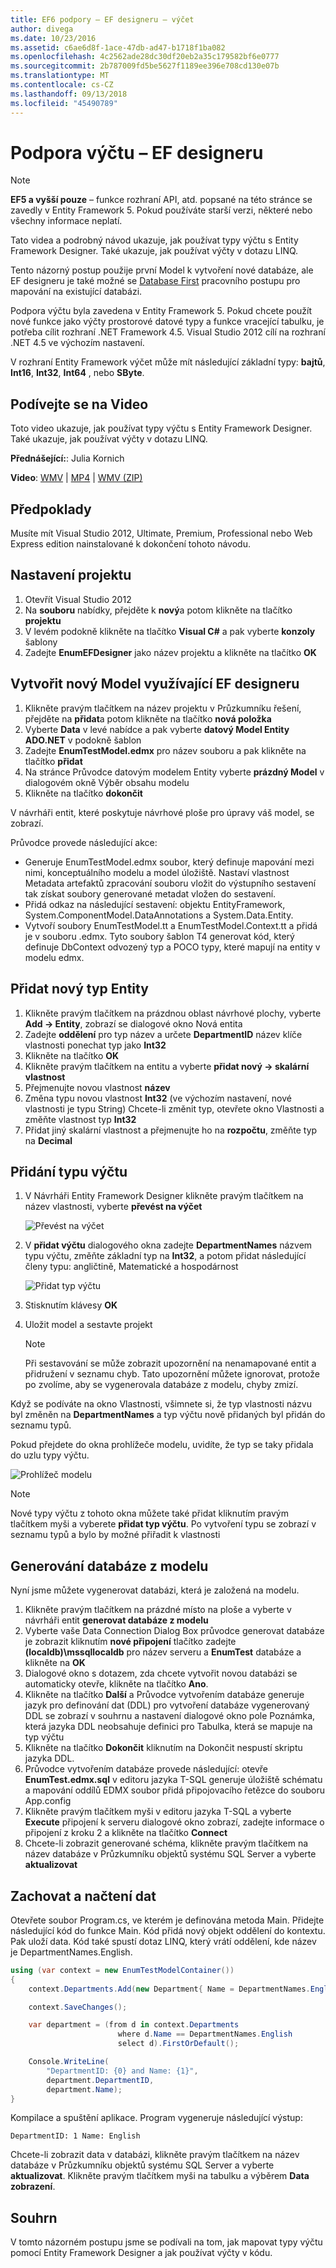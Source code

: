 ```yaml
---
title: EF6 podpory – EF designeru – výčet
author: divega
ms.date: 10/23/2016
ms.assetid: c6ae6d8f-1ace-47db-ad47-b1718f1ba082
ms.openlocfilehash: 4c2562ade28dc30df20eb2a35c179582bf6e0777
ms.sourcegitcommit: 2b787009fd5be5627f1189ee396e708cd130e07b
ms.translationtype: MT
ms.contentlocale: cs-CZ
ms.lasthandoff: 09/13/2018
ms.locfileid: "45490789"
---
```

# <a name="enum-support---ef-designer"></a>Podpora výčtu – EF designeru
> [!NOTE]
> **EF5 a vyšší pouze** – funkce rozhraní API, atd. popsané na této stránce se zavedly v Entity Framework 5. Pokud používáte starší verzi, některé nebo všechny informace neplatí.

Tato videa a podrobný návod ukazuje, jak používat typy výčtu s Entity Framework Designer. Také ukazuje, jak používat výčty v dotazu LINQ.

Tento názorný postup použije první Model k vytvoření nové databáze, ale EF designeru je také možné se [Database First](~/ef6/modeling/designer/workflows/database-first.md) pracovního postupu pro mapování na existující databázi.

Podpora výčtu byla zavedena v Entity Framework 5. Pokud chcete použít nové funkce jako výčty prostorové datové typy a funkce vracející tabulku, je potřeba cílit rozhraní .NET Framework 4.5. Visual Studio 2012 cílí na rozhraní .NET 4.5 ve výchozím nastavení.

V rozhraní Entity Framework výčet může mít následující základní typy: **bajtů**, **Int16**, **Int32**, **Int64** , nebo **SByte**.

## <a name="watch-the-video"></a>Podívejte se na Video
Toto video ukazuje, jak používat typy výčtu s Entity Framework Designer. Také ukazuje, jak používat výčty v dotazu LINQ.

**Přednášející:**: Julia Kornich

**Video**: [WMV](http://download.microsoft.com/download/0/7/A/07ADECC9-7893-415D-9F20-8B97D46A37EC/HDI-ITPro-MSDN-winvideo-enumwithdesiger.wmv) | [MP4](http://download.microsoft.com/download/0/7/A/07ADECC9-7893-415D-9F20-8B97D46A37EC/HDI-ITPro-MSDN-mp4video-enumwithdesiger.m4v) | [WMV (ZIP)](http://download.microsoft.com/download/0/7/A/07ADECC9-7893-415D-9F20-8B97D46A37EC/HDI-ITPro-MSDN-winvideo-enumwithdesiger.zip)

## <a name="pre-requisites"></a>Předpoklady

Musíte mít Visual Studio 2012, Ultimate, Premium, Professional nebo Web Express edition nainstalované k dokončení tohoto návodu.

## <a name="set-up-the-project"></a>Nastavení projektu

1.  Otevřít Visual Studio 2012
2.  Na **souboru** nabídky, přejděte k **nový**a potom klikněte na tlačítko **projektu**
3.  V levém podokně klikněte na tlačítko **Visual C\#** a pak vyberte **konzoly** šablony
4.  Zadejte **EnumEFDesigner** jako název projektu a klikněte na tlačítko **OK**

## <a name="create-a-new-model-using-the-ef-designer"></a>Vytvořit nový Model využívající EF designeru

1.  Klikněte pravým tlačítkem na název projektu v Průzkumníku řešení, přejděte na **přidat**a potom klikněte na tlačítko **nová položka**
2.  Vyberte **Data** v levé nabídce a pak vyberte **datový Model Entity ADO.NET** v podokně šablon
3.  Zadejte **EnumTestModel.edmx** pro název souboru a pak klikněte na tlačítko **přidat**
4.  Na stránce Průvodce datovým modelem Entity vyberte **prázdný Model** v dialogovém okně Výběr obsahu modelu
5.  Klikněte na tlačítko **dokončit**

V návrháři entit, které poskytuje návrhové ploše pro úpravy váš model, se zobrazí.

Průvodce provede následující akce:

-   Generuje EnumTestModel.edmx soubor, který definuje mapování mezi nimi, konceptuálního modelu a model úložiště. Nastaví vlastnost Metadata artefaktů zpracování souboru vložit do výstupního sestavení tak získat soubory generované metadat vložen do sestavení.
-   Přidá odkaz na následující sestavení: objektu EntityFramework, System.ComponentModel.DataAnnotations a System.Data.Entity.
-   Vytvoří soubory EnumTestModel.tt a EnumTestModel.Context.tt a přidá je v souboru .edmx. Tyto soubory šablon T4 generovat kód, který definuje DbContext odvozený typ a POCO typy, které mapují na entity v modelu edmx.

## <a name="add-a-new-entity-type"></a>Přidat nový typ Entity

1.  Klikněte pravým tlačítkem na prázdnou oblast návrhové plochy, vyberte **Add -&gt; Entity**, zobrazí se dialogové okno Nová entita
2.  Zadejte **oddělení** pro typ název a určete **DepartmentID** název klíče vlastnosti ponechat typ jako **Int32**
3.  Klikněte na tlačítko **OK**
4.  Klikněte pravým tlačítkem na entitu a vyberte **přidat nový -&gt; skalární vlastnost**
5.  Přejmenujte novou vlastnost **název**
6.  Změna typu novou vlastnost **Int32** (ve výchozím nastavení, nové vlastnosti je typu String) Chcete-li změnit typ, otevřete okno Vlastnosti a změňte vlastnost typ **Int32**
7.  Přidat jiný skalární vlastnost a přejmenujte ho na **rozpočtu**, změňte typ na **Decimal**

## <a name="add-an-enum-type"></a>Přidání typu výčtu

1.  V Návrháři Entity Framework Designer klikněte pravým tlačítkem na název vlastnosti, vyberte **převést na výčet**

    ![Převést na výčet](~/ef6/media/converttoenum.png)

2.  V **přidat výčtu** dialogového okna zadejte **DepartmentNames** názvem typu výčtu, změňte základní typ na **Int32**, a potom přidat následující členy typu: angličtině, Matematické a hospodárnost

    ![Přidat typ výčtu](~/ef6/media/addenumtype.png)

3.  Stisknutím klávesy **OK**
4.  Uložit model a sestavte projekt
    > [!NOTE]
    > Při sestavování se může zobrazit upozornění na nenamapované entit a přidružení v seznamu chyb. Tato upozornění můžete ignorovat, protože po zvolíme, aby se vygenerovala databáze z modelu, chyby zmizí.

Když se podíváte na okno Vlastnosti, všimnete si, že typ vlastnosti názvu byl změněn na **DepartmentNames** a typ výčtu nově přidaných byl přidán do seznamu typů.

Pokud přejdete do okna prohlížeče modelu, uvidíte, že typ se taky přidala do uzlu typy výčtu.

![Prohlížeč modelu](~/ef6/media/modelbrowser.png)

>[!NOTE]
> Nové typy výčtu z tohoto okna můžete také přidat kliknutím pravým tlačítkem myši a vyberete **přidat typ výčtu**. Po vytvoření typu se zobrazí v seznamu typů a bylo by možné přiřadit k vlastnosti

## <a name="generate-database-from-model"></a>Generování databáze z modelu

Nyní jsme můžete vygenerovat databázi, která je založená na modelu.

1.  Klikněte pravým tlačítkem na prázdné místo na ploše a vyberte v návrháři entit **generovat databáze z modelu**
2.  Vyberte vaše Data Connection Dialog Box průvodce generovat databáze je zobrazit kliknutím **nové připojení** tlačítko zadejte **(localdb)\\mssqllocaldb** pro název serveru a  **EnumTest** databáze a klikněte na **OK**
3.  Dialogové okno s dotazem, zda chcete vytvořit novou databázi se automaticky otevře, klikněte na tlačítko **Ano**.
4.  Klikněte na tlačítko **Další** a Průvodce vytvořením databáze generuje jazyk pro definování dat (DDL) pro vytvoření databáze vygenerovaný DDL se zobrazí v souhrnu a nastavení dialogové okno pole Poznámka, která jazyka DDL neobsahuje definici pro Tabulka, která se mapuje na typ výčtu
5.  Klikněte na tlačítko **Dokončit** kliknutím na Dokončit nespustí skriptu jazyka DDL.
6.  Průvodce vytvořením databáze provede následující: otevře **EnumTest.edmx.sql** v editoru jazyka T-SQL generuje úložiště schématu a mapování oddílů EDMX soubor přidá připojovacího řetězce do souboru App.config
7.  Klikněte pravým tlačítkem myši v editoru jazyka T-SQL a vyberte **Execute** připojení k serveru dialogové okno zobrazí, zadejte informace o připojení z kroku 2 a klikněte na tlačítko **Connect**
8.  Chcete-li zobrazit generované schéma, klikněte pravým tlačítkem na název databáze v Průzkumníku objektů systému SQL Server a vyberte **aktualizovat**

## <a name="persist-and-retrieve-data"></a>Zachovat a načtení dat

Otevřete soubor Program.cs, ve kterém je definována metoda Main. Přidejte následující kód do funkce Main. Kód přidá nový objekt oddělení do kontextu. Pak uloží data. Kód také spustí dotaz LINQ, který vrátí oddělení, kde název je DepartmentNames.English.

``` csharp
using (var context = new EnumTestModelContainer())
{
    context.Departments.Add(new Department{ Name = DepartmentNames.English });

    context.SaveChanges();

    var department = (from d in context.Departments
                        where d.Name == DepartmentNames.English
                        select d).FirstOrDefault();

    Console.WriteLine(
        "DepartmentID: {0} and Name: {1}",
        department.DepartmentID,  
        department.Name);
}
```

Kompilace a spuštění aplikace. Program vygeneruje následující výstup:

```
DepartmentID: 1 Name: English
```

Chcete-li zobrazit data v databázi, klikněte pravým tlačítkem na název databáze v Průzkumníku objektů systému SQL Server a vyberte **aktualizovat**. Klikněte pravým tlačítkem myši na tabulku a výběrem **Data zobrazení**.

## <a name="summary"></a>Souhrn

V tomto názorném postupu jsme se podívali na tom, jak mapovat typy výčtu pomocí Entity Framework Designer a jak používat výčty v kódu. 
